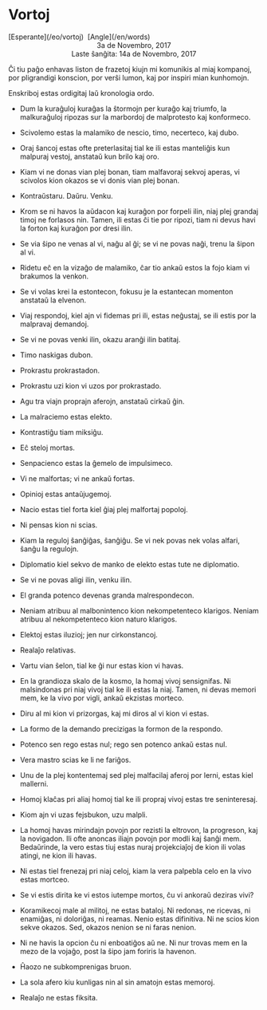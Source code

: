 Vortoj
======

<div class="text-right">
[Esperante](/eo/vortoj)  [Angle](/en/words)
</div>

<center>3a de Novembro, 2017</center>
<center>Laste ŝanĝita: 14a de Novembro, 2017</center>

Ĉi tiu paĝo enhavas liston de frazetoj kiujn mi komunikis al miaj kompanoj, por pligrandigi
konscion, por verŝi lumon, kaj por inspiri mian kunhomojn.

Enskriboj estas ordigitaj laŭ kronologia ordo.


- Dum la kuraĝuloj kuraĝas la ŝtormojn per kuraĝo kaj triumfo, la malkuraĝuloj ripozas sur la
  marbordoj de malprotesto kaj konformeco.<br>


- Scivolemo estas la malamiko de nescio, timo, necerteco, kaj dubo.<br>


- Oraj ŝancoj estas ofte preterlasitaj tial ke ili estas manteliĝis kun malpuraj vestoj, anstataŭ kun
  brilo kaj oro.<br>


- Kiam vi ne donas vian plej bonan, tiam malfavoraj sekvoj aperas, vi scivolos kion okazos se vi donis
  vian plej bonan.<br>


- Kontraŭstaru. Daŭru. Venku.<br>


- Krom se ni havos la aŭdacon kaj kuraĝon por forpeli ilin, niaj plej grandaj timoj ne forlasos
  nin. Tamen, ili estas ĉi tie por ripozi, tiam ni devus havi la forton kaj kuraĝon por dresi
  ilin.<br>


- Se via ŝipo ne venas al vi, naĝu al ĝi; se vi ne povas naĝi, trenu la ŝipon al vi.<br>


- Ridetu eĉ en la vizaĝo de malamiko, ĉar tio ankaŭ estos la fojo kiam vi brakumos la venkon.<br>


- Se vi volas krei la estontecon, fokusu je la estantecan momenton anstataŭ la elvenon.<br>


- Viaj respondoj, kiel ajn vi fidemas pri ili, estas neĝustaj, se ili estis por la malpravaj
  demandoj.<br>


- Se vi ne povas venki ilin, okazu aranĝi ilin batitaj.<br>


- Timo naskigas dubon.<br>


- Prokrastu prokrastadon.<br>


- Prokrastu uzi kion vi uzos por prokrastado.<br>


- Agu tra viajn proprajn aferojn, anstataŭ cirkaŭ ĝin.<br>


- La malraciemo estas elekto.<br>


- Kontrastiĝu tiam miksiĝu.<br>


- Eĉ steloj mortas.<br>


- Senpacienco estas la ĝemelo de impulsimeco.<br>


- Vi ne malfortas; vi ne ankaŭ fortas.<br>


- Opinioj estas antaŭjugemoj.<br>


- Nacio estas tiel forta kiel ĝiaj plej malfortaj popoloj.<br>


- Ni pensas kion ni scias.<br>


- Kiam la reguloj ŝanĝiĝas, ŝanĝiĝu. Se vi nek povas nek volas alfari, ŝanĝu la regulojn.<br>


- Diplomatio kiel sekvo de manko de elekto estas tute ne diplomatio.<br>


- Se vi ne povas aligi ilin, venku ilin.<br>


- El granda potenco devenas granda malrespondecon.<br>


- Neniam atribuu al malbonintenco kion nekompetenteco klarigos. Neniam atribuu al nekompetenteco
  kion naturo klarigos.<br>


- Elektoj estas iluzioj; jen nur cirkonstancoj.<br>


- Realaĵo relativas.<br>


- Vartu vian ŝelon, tial ke ĝi nur estas kion vi havas.<br>


- En la grandioza skalo de la kosmo, la homaj vivoj sensignifas. Ni malsindonas pri niaj vivoj tial
  ke ili estas la niaj. Tamen, ni devas memori mem, ke la vivo por vigli, ankaŭ ekzistas
  morteco.<br>


- Diru al mi kion vi prizorgas, kaj mi diros al vi kion vi estas.<br>


- La formo de la demando precizigas la formon de la respondo.<br>


- Potenco sen rego estas nul; rego sen potenco ankaŭ estas nul.<br>


- Vera mastro scias ke li ne fariĝos.<br>


- Unu de la plej kontentemaj sed plej malfacilaj aferoj por lerni, estas kiel mallerni.<br>


- Homoj klaĉas pri aliaj homoj tial ke ili propraj vivoj estas tre seninteresaj.<br>


- Kiom ajn vi uzas fejsbukon, uzu malpli.<br>


- La homoj havas mirindajn povojn por rezisti la eltrovon, la progreson, kaj la novigadon. Ili ofte
  anoncas iliajn povojn por modli kaj ŝanĝi mem. Bedaŭrinde, la vero estas tiuj estas nuraj
  projekciaĵoj de kion ili volas atingi, ne kion ili havas.<br>


- Ni estas tiel frenezaj pri niaj celoj, kiam la vera palpebla celo en la vivo estas mortceo.<br>


- Se vi estis dirita ke vi estos iutempe mortos, ĉu vi ankoraŭ deziras vivi?<br>


- Koramikecoj male al militoj, ne estas bataloj. Ni redonas, ne ricevas, ni enamiĝas, ni doloriĝas,
  ni reamas. Nenio estas difinitiva. Ni ne scios kion sekve okazos. Sed, okazos nenion se ni faras
  nenion.<br>


- Ni ne havis la opcion ĉu ni enboatiĝos aŭ ne. Ni nur trovas mem en la mezo de la vojaĝo, post la
  ŝipo jam foriris la havenon.<br>


- Ĥaozo ne subkomprenigas bruon.<br>


- La sola afero kiu kunligas nin al sin amatojn estas memoroj.<br>


- Realaĵo ne estas fiksita.<br>
